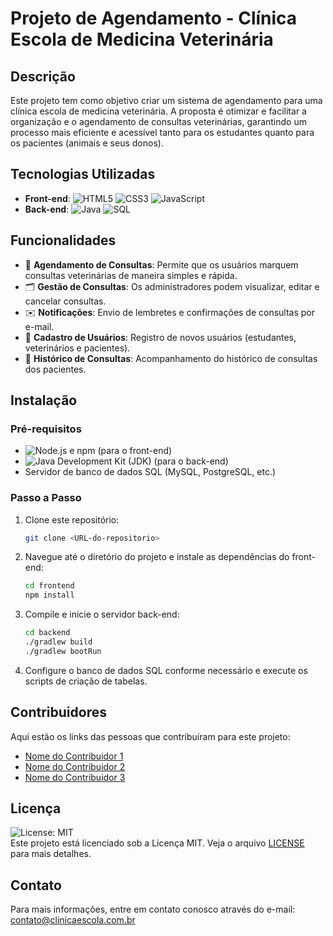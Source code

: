 # Projeto de Agendamento - Clínica Escola de Medicina Veterinária

## Descrição

Este projeto tem como objetivo criar um sistema de agendamento para uma clínica escola de medicina veterinária. A proposta é otimizar e facilitar a organização e o agendamento de consultas veterinárias, garantindo um processo mais eficiente e acessível tanto para os estudantes quanto para os pacientes (animais e seus donos).

## Tecnologias Utilizadas

- **Front-end**: ![HTML5](https://img.shields.io/badge/-HTML5-E34F26?logo=html5&logoColor=white) ![CSS3](https://img.shields.io/badge/-CSS3-1572B6?logo=css3&logoColor=white) ![JavaScript](https://img.shields.io/badge/-JavaScript-F7DF1E?logo=javascript&logoColor=black)
- **Back-end**: ![Java](https://img.shields.io/badge/-Java-007396?logo=java&logoColor=white) ![SQL](https://img.shields.io/badge/-SQL-4479A1?logo=postgresql&logoColor=white)

## Funcionalidades

- 📅 **Agendamento de Consultas**: Permite que os usuários marquem consultas veterinárias de maneira simples e rápida.
- 🗂️ **Gestão de Consultas**: Os administradores podem visualizar, editar e cancelar consultas.
- ✉️ **Notificações**: Envio de lembretes e confirmações de consultas por e-mail.
- 👤 **Cadastro de Usuários**: Registro de novos usuários (estudantes, veterinários e pacientes).
- 📝 **Histórico de Consultas**: Acompanhamento do histórico de consultas dos pacientes.

## Instalação

### Pré-requisitos

- ![Node.js](https://img.shields.io/badge/-Node.js-339933?logo=node.js&logoColor=white) e npm (para o front-end)
- ![Java](https://img.shields.io/badge/-Java-007396?logo=java&logoColor=white) Development Kit (JDK) (para o back-end)
- Servidor de banco de dados SQL (MySQL, PostgreSQL, etc.)

### Passo a Passo

1. Clone este repositório:
   ```bash
   git clone <URL-do-repositorio>
   ```
2. Navegue até o diretório do projeto e instale as dependências do front-end:
   ```bash
   cd frontend
   npm install
   ```
3. Compile e inicie o servidor back-end:
   ```bash
   cd backend
   ./gradlew build
   ./gradlew bootRun
   ```
4. Configure o banco de dados SQL conforme necessário e execute os scripts de criação de tabelas.

## Contribuidores

Aqui estão os links das pessoas que contribuíram para este projeto:

- [Nome do Contribuidor 1](link)
- [Nome do Contribuidor 2](link)
- [Nome do Contribuidor 3](link)

## Licença

![License: MIT](https://img.shields.io/badge/License-MIT-blue.svg)  
Este projeto está licenciado sob a Licença MIT. Veja o arquivo [LICENSE](LICENSE) para mais detalhes.

## Contato

Para mais informações, entre em contato conosco através do e-mail: contato@clinicaescola.com.br
